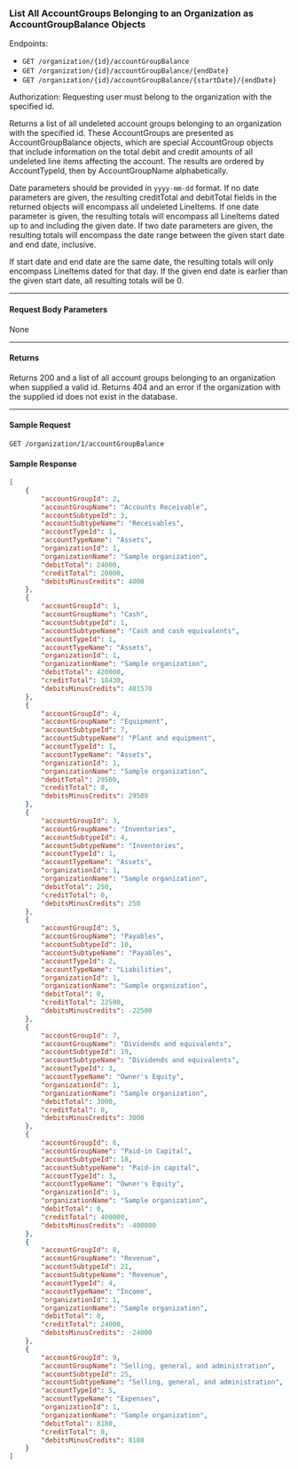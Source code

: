 ### List All AccountGroups Belonging to an Organization as AccountGroupBalance Objects
Endpoints: 
- `GET /organization/{id}/accountGroupBalance`
- `GET /organization/{id}/accountGroupBalance/{endDate}`
- `GET /organization/{id}/accountGroupBalance/{startDate}/{endDate}`



Authorization: Requesting user must belong to the organization with the specified id.

Returns a list of all undeleted account groups belonging to an organization with the specified id. These AccountGroups are presented as AccountGroupBalance objects, which are special AccountGroup objects that include information on the total debit and credit amounts of all undeleted line items affecting the account. The results are ordered by AccountTypeId, then by AccountGroupName alphabetically.

Date parameters should be provided in `yyyy-mm-dd` format. If no date parameters are given, the resulting creditTotal and debitTotal fields in the returned objects will encompass all undeleted LineItems. If one date parameter is given, the resulting totals will encompass all LineItems dated up to and including the given date. If two date parameters are given, the resulting totals will encompass the date range between the given start date and end date, inclusive.

If start date and end date are the same date, the resulting totals will only encompass LineItems dated for that day. If the given end date is earlier than the given start date, all resulting totals will be 0.

___
#### Request Body Parameters
None
___
#### Returns
Returns 200 and a list of all account groups belonging to an organization when supplied a valid id. Returns 404 and an error if the organization with the supplied id does not exist in the database.
___
#### Sample Request
`GET /organization/1/accountGroupBalance`
<br/>

#### Sample Response
```json
[
    {
        "accountGroupId": 2,
        "accountGroupName": "Accounts Receivable",
        "accountSubtypeId": 3,
        "accountSubtypeName": "Receivables",
        "accountTypeId": 1,
        "accountTypeName": "Assets",
        "organizationId": 1,
        "organizationName": "Sample organization",
        "debitTotal": 24000,
        "creditTotal": 20000,
        "debitsMinusCredits": 4000
    },
    {
        "accountGroupId": 1,
        "accountGroupName": "Cash",
        "accountSubtypeId": 1,
        "accountSubtypeName": "Cash and cash equivalents",
        "accountTypeId": 1,
        "accountTypeName": "Assets",
        "organizationId": 1,
        "organizationName": "Sample organization",
        "debitTotal": 420000,
        "creditTotal": 18430,
        "debitsMinusCredits": 401570
    },
    {
        "accountGroupId": 4,
        "accountGroupName": "Equipment",
        "accountSubtypeId": 7,
        "accountSubtypeName": "Plant and equipment",
        "accountTypeId": 1,
        "accountTypeName": "Assets",
        "organizationId": 1,
        "organizationName": "Sample organization",
        "debitTotal": 29500,
        "creditTotal": 0,
        "debitsMinusCredits": 29500
    },
    {
        "accountGroupId": 3,
        "accountGroupName": "Inventories",
        "accountSubtypeId": 4,
        "accountSubtypeName": "Inventories",
        "accountTypeId": 1,
        "accountTypeName": "Assets",
        "organizationId": 1,
        "organizationName": "Sample organization",
        "debitTotal": 250,
        "creditTotal": 0,
        "debitsMinusCredits": 250
    },
    {
        "accountGroupId": 5,
        "accountGroupName": "Payables",
        "accountSubtypeId": 10,
        "accountSubtypeName": "Payables",
        "accountTypeId": 2,
        "accountTypeName": "Liabilities",
        "organizationId": 1,
        "organizationName": "Sample organization",
        "debitTotal": 0,
        "creditTotal": 22500,
        "debitsMinusCredits": -22500
    },
    {
        "accountGroupId": 7,
        "accountGroupName": "Dividends and equivalents",
        "accountSubtypeId": 19,
        "accountSubtypeName": "Dividends and equivalents",
        "accountTypeId": 3,
        "accountTypeName": "Owner's Equity",
        "organizationId": 1,
        "organizationName": "Sample organization",
        "debitTotal": 3000,
        "creditTotal": 0,
        "debitsMinusCredits": 3000
    },
    {
        "accountGroupId": 6,
        "accountGroupName": "Paid-in Capital",
        "accountSubtypeId": 18,
        "accountSubtypeName": "Paid-in capital",
        "accountTypeId": 3,
        "accountTypeName": "Owner's Equity",
        "organizationId": 1,
        "organizationName": "Sample organization",
        "debitTotal": 0,
        "creditTotal": 400000,
        "debitsMinusCredits": -400000
    },
    {
        "accountGroupId": 8,
        "accountGroupName": "Revenue",
        "accountSubtypeId": 21,
        "accountSubtypeName": "Revenue",
        "accountTypeId": 4,
        "accountTypeName": "Income",
        "organizationId": 1,
        "organizationName": "Sample organization",
        "debitTotal": 0,
        "creditTotal": 24000,
        "debitsMinusCredits": -24000
    },
    {
        "accountGroupId": 9,
        "accountGroupName": "Selling, general, and administration",
        "accountSubtypeId": 25,
        "accountSubtypeName": "Selling, general, and administration",
        "accountTypeId": 5,
        "accountTypeName": "Expenses",
        "organizationId": 1,
        "organizationName": "Sample organization",
        "debitTotal": 8180,
        "creditTotal": 0,
        "debitsMinusCredits": 8180
    }
]
```